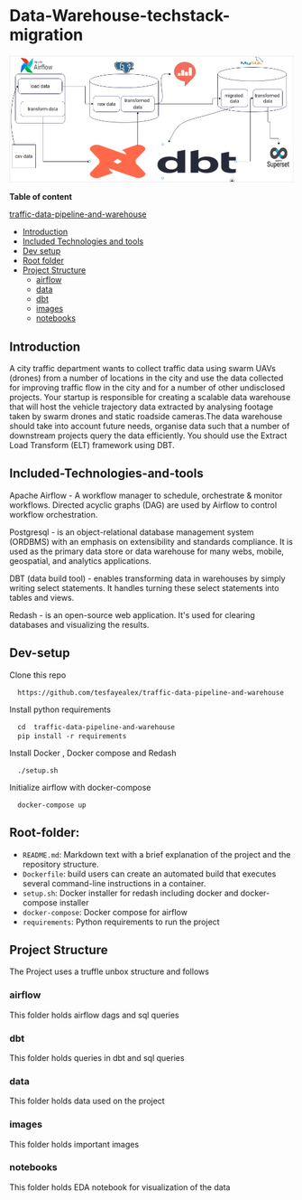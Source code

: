 # Data-Warehouse-techstack-migration

![pipeline Image 4](images/migration_diagram.png)

**Table of content**

[traffic-data-pipeline-and-warehouse](#traffic-data-pipeline-and-warehouse)

- [Introduction](#Introduction)
- [Included Technologies and tools](#Included-Technologies-and-tools)
- [Dev setup](#Dev-setup)
- [Root folder](#Root-folder)
- [Project Structure](#project-structure)
  - [airflow](#airflow)
  - [data](#data)
  - [dbt](#dbt)
  - [images](#images)
  - [notebooks](#notebooks)

## Introduction

<p>
A city traffic department wants to collect traffic data using swarm UAVs (drones) from a number of locations in the city and use the data collected for improving traffic flow in the city and for a number of other undisclosed projects. Your startup is responsible for creating a scalable data warehouse that will host the vehicle trajectory data extracted by analysing footage taken by swarm drones and static roadside cameras.The data warehouse should take into account future needs, organise data such that a number of downstream projects query the data efficiently. You should use the Extract Load Transform (ELT) framework using DBT.
</p>

## Included-Technologies-and-tools

<p>
Apache Airflow - A workflow manager to schedule, orchestrate & monitor workflows. Directed acyclic graphs (DAG) are used by Airflow to control workflow orchestration.
</p>
<p>
Postgresql - is an object-relational database management system (ORDBMS) with an emphasis on extensibility and standards compliance. It is used as the primary data 
store or data warehouse for many webs, mobile, geospatial, and analytics applications.
</p>
<p>
DBT (data build tool) - enables transforming data in warehouses by simply writing select statements. It handles turning these select statements into tables and views.
</p>
<p>
Redash - is an open-source web application. It's used for clearing databases and visualizing the results.
</p>

## Dev-setup

  Clone this repo

      https://github.com/tesfayealex/traffic-data-pipeline-and-warehouse

  Install python requirements

      cd  traffic-data-pipeline-and-warehouse
      pip install -r requirements

  Install Docker , Docker compose and Redash

      ./setup.sh

  Initialize airflow with docker-compose

      docker-compose up

## Root-folder:

- `README.md`: Markdown text with a brief explanation of the project and the repository structure.
- `Dockerfile`: build users can create an automated build that executes several command-line instructions in a container.
- `setup.sh`: Docker installer for redash including docker and docker-compose installer
- `docker-compose`: Docker compose for airflow
- `requirements`: Python requirements to run the project 

## Project Structure

The Project uses a truffle unbox structure and follows

### airflow

This folder holds airflow dags and sql queries

### dbt

This folder holds queries in dbt and sql queries

### data

This folder holds data used on the project 

### images

This folder holds important images

### notebooks

This folder holds EDA notebook for visualization of the data